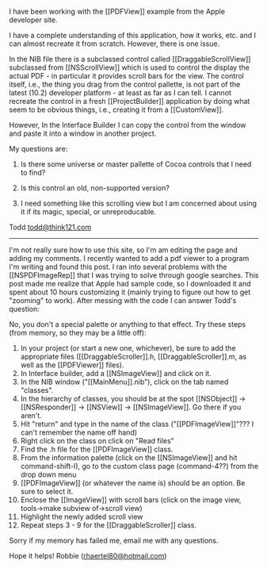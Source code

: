 I have been working with the [[PDFView]] example from the Apple developer site.

I have a complete understanding of this application, how it works, etc. and I can almost recreate it from scratch.  However, there is one issue.

In the NIB file there is a subclassed control called [[DraggableScrollView]] subclassed from [[NSScrollView]] which is used to control the display the actual PDF - in particular it provides scroll bars for the view.  The control itself, i.e., the thing you drag from the control pallette, is not part of the latest (10.2) developer platform - at least as far as I can tell.  I cannot recreate the control in a fresh [[ProjectBuilder]] application by doing what seem to be obvious things, i.e., creating it from a [[CustomView]].  

However, In the Interface Builder I can copy the control from the window and paste it into a window in another project.

My questions are:

1) Is there some universe or master pallette of Cocoa controls that I need to find?

2) Is this control an old, non-supported version?

3) I need something like this scrolling view but I am concerned about using it if its magic, special, or unreproducable.

Todd
todd@think121.com

----

I'm not really sure how to use this site, so I'm am editing the page and adding my comments.  I recently wanted to add a pdf viewer to a program I'm writing and found this post.  I ran into several problems with the [[NSPDFImageRep]] that I was trying to solve through google searches.  This post made me realize that Apple had sample code, so I downloaded it and spent about 10 hours customizing it (mainly trying to figure out how to get "zooming" to work).  After messing with the code I can answer Todd's question:

No, you don't a special palette or anything to that effect.  Try these steps (from memory, so they may be a little off):

1)  In your project (or start a new one, whichever), be sure to add the appropriate files ([[DraggableScroller]].h, [[DraggableScroller]].m, as well as the [[PDFViewer]] files).
2)  In Interface builder, add a [[NSImageView]] and click on it.
3)  In the NIB window ("[[MainMenu]].nib"), click on the tab named "classes".
4)  In the hierarchy of classes, you should be at the spot [[NSObject]] -> [[NSResponder]] -> [[NSView]] -> [[NSImageView]].  Go there if you aren't.
5)  Hit "return" and type in the name of the class ("[[PDFImageView]]"??? I can't remember the name off hand)
6)  Right click on the class on click on "Read files"
7)  Find the .h file for the [[PDFImageView]] class.
8)  From the information palette (click on the [[NSImageView]] and hit command-shift-I), go to the custom class page (command-4??) from the drop down menu
9)  [[PDFImageView]] (or whatever the name is) should be an option.  Be sure to select it.
10)  Enclose the [[ImageView]] with scroll bars (click on the image view, tools->make subview of->scroll view)
11)  Highlight the newly added scroll view
12)  Repeat steps 3 - 9 for the [[DraggableScroller]] class.

Sorry if my memory has failed me, email me with any questions.

Hope it helps!
Robbie (rhaertel80@hotmail.com)